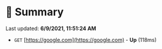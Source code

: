 # 📖 Summary
Last updated: **6/9/2021, 11:51:24 AM**

- `GET` [https://google.com](https://google.com) - **Up** (118ms)

